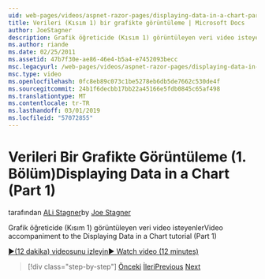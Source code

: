 ```yaml
---
uid: web-pages/videos/aspnet-razor-pages/displaying-data-in-a-chart-part-1
title: Verileri (Kısım 1) bir grafikte görüntüleme | Microsoft Docs
author: JoeStagner
description: Grafik öğreticide (Kısım 1) görüntüleyen veri video isteyenler
ms.author: riande
ms.date: 02/25/2011
ms.assetid: 47b7f30e-ae86-46e4-b5a4-e7452093becc
msc.legacyurl: /web-pages/videos/aspnet-razor-pages/displaying-data-in-a-chart-part-1
msc.type: video
ms.openlocfilehash: 0fc8eb89c073c1be5278eb6db5de7662c530de4f
ms.sourcegitcommit: 24b1f6decbb17bb22a45166e5fdb0845c65af498
ms.translationtype: MT
ms.contentlocale: tr-TR
ms.lasthandoff: 03/01/2019
ms.locfileid: "57072855"
---
```

<a name="displaying-data-in-a-chart-part-1"></a><span data-ttu-id="0b897-103">Verileri Bir Grafikte Görüntüleme (1. Bölüm)</span><span class="sxs-lookup"><span data-stu-id="0b897-103">Displaying Data in a Chart (Part 1)</span></span>
====================
<span data-ttu-id="0b897-104">tarafından [ALi Stagner](https://github.com/JoeStagner)</span><span class="sxs-lookup"><span data-stu-id="0b897-104">by [Joe Stagner](https://github.com/JoeStagner)</span></span>

<span data-ttu-id="0b897-105">Grafik öğreticide (Kısım 1) görüntüleyen veri video isteyenler</span><span class="sxs-lookup"><span data-stu-id="0b897-105">Video accompaniment to the Displaying Data in a Chart tutorial (Part 1)</span></span>

[<span data-ttu-id="0b897-106">&#9654;(12 dakika) videosunu izleyin</span><span class="sxs-lookup"><span data-stu-id="0b897-106">&#9654; Watch video (12 minutes)</span></span>](https://channel9.msdn.com/Blogs/ASP-NET-Site-Videos/displaying-data-in-a-chart-part-1)

> [!div class="step-by-step"]
> <span data-ttu-id="0b897-107">[Önceki](displaying-data-in-a-grid.md)
> [İleri](displaying-data-in-a-chart-part-2.md)</span><span class="sxs-lookup"><span data-stu-id="0b897-107">[Previous](displaying-data-in-a-grid.md)
[Next](displaying-data-in-a-chart-part-2.md)</span></span>
